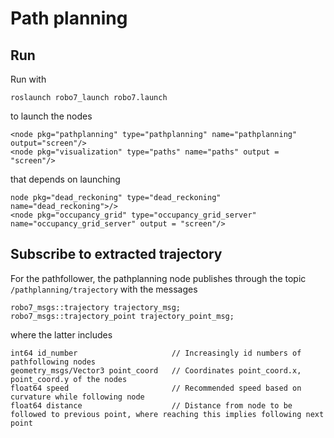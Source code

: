 # Path planning

## Run
Run with 
```
roslaunch robo7_launch robo7.launch
```
to launch the nodes
```
<node pkg="pathplanning" type="pathplanning" name="pathplanning" output="screen"/>
<node pkg="visualization" type="paths" name="paths" output = "screen"/> 
```

that depends on launching 

```
node pkg="dead_reckoning" type="dead_reckoning" name="dead_reckoning">/>
<node pkg="occupancy_grid" type="occupancy_grid_server" name="occupancy_grid_server" output = "screen"/>
``` 

## Subscribe to extracted trajectory

For the pathfollower, the pathplanning node publishes through the topic ```/pathplanning/trajectory``` with the messages 

```
robo7_msgs::trajectory trajectory_msg;
robo7_msgs::trajectory_point trajectory_point_msg;
```
where the latter includes 
```
int64 id_number                     // Increasingly id numbers of pathfollowing nodes
geometry_msgs/Vector3 point_coord   // Coordinates point_coord.x, point_coord.y of the nodes
float64 speed                       // Recommended speed based on curvature while following node
float64 distance                    // Distance from node to be followed to previous point, where reaching this implies following next point
```
